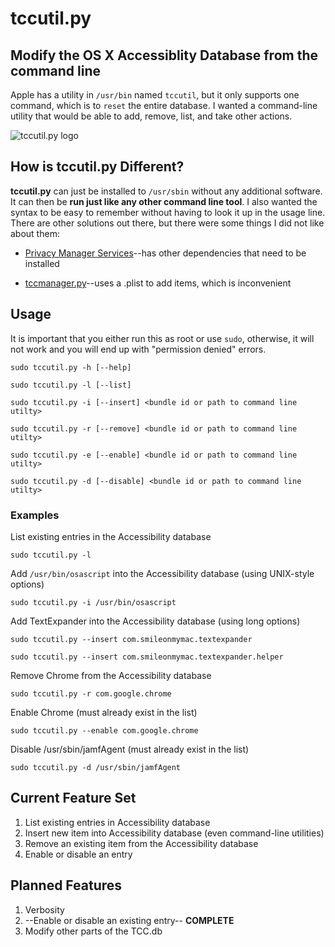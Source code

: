 tccutil.py
==========

## Modify the OS X Accessiblity Database from the command line
Apple has a utility in `/usr/bin` named `tccutil`, but it only supports one command, which is to `reset` the entire database.  I wanted a command-line utility that would be able to add, remove, list, and take other actions.

![tccutil.py logo](http://i2.wp.com/jacobsalmela.com/wp-content/uploads/2014/07/tccutilicon.png?resize=300%2C300)

## How is tccutil.py Different?
**tccutil.py** can just be installed to `/usr/sbin` without any additional software. It can then be **run just like any other command line tool**.  I also wanted the syntax to be easy to remember without having to look it up in the usage line.  There are other solutions out there, but there were some things I did not like about them:

+ [Privacy Manager Services](https://github.com/univ-of-utah-marriott-library-apple/privacy_services_manager)--has other dependencies that need to be installed

+ [tccmanager.py](https://github.com/timsutton/scripts/blob/master/tccmanager/tccmanager.py)--uses a .plist to add items, which is inconvenient

## Usage

It is important that you either run this as root or use `sudo`, otherwise, it will not work and you will end up with "permission denied" errors.

`sudo tccutil.py -h [--help]`

`sudo tccutil.py -l [--list]`

`sudo tccutil.py -i [--insert] <bundle id or path to command line utilty>`

`sudo tccutil.py -r [--remove] <bundle id or path to command line utilty>`

`sudo tccutil.py -e [--enable] <bundle id or path to command line utilty>`

`sudo tccutil.py -d [--disable] <bundle id or path to command line utilty>`

### Examples
List existing entries in the Accessibility database

`sudo tccutil.py -l`

Add `/usr/bin/osascript` into the Accessibility database (using UNIX-style options)

`sudo tccutil.py -i /usr/bin/osascript`

Add TextExpander into the Accessibility database (using long options)

`sudo tccutil.py --insert com.smileonmymac.textexpander`

`sudo tccutil.py --insert com.smileonmymac.textexpander.helper`

Remove Chrome from the Accessibility database

`sudo tccutil.py -r com.google.chrome`

Enable Chrome (must already exist in the list)

`sudo tccutil.py --enable com.google.chrome`

Disable /usr/sbin/jamfAgent (must already exist in the list)

`sudo tccutil.py -d /usr/sbin/jamfAgent`

## Current Feature Set

1. List existing entries in Accessibility database
2. Insert new item into Accessibility database (even command-line utilities)
3. Remove an existing item from the Accessibility database
4. Enable or disable an entry


## Planned Features

1. Verbosity
2. --Enable or disable an existing entry-- **COMPLETE**
3. Modify other parts of the TCC.db
